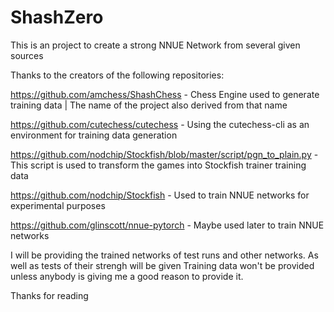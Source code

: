 # ShashZero
This is an project to create a strong NNUE Network from several given sources 

Thanks to the creators of the following repositories:

https://github.com/amchess/ShashChess - Chess Engine used to generate training data | The name of the project also derived from that name

https://github.com/cutechess/cutechess - Using the cutechess-cli as an environment for training data generation

https://github.com/nodchip/Stockfish/blob/master/script/pgn_to_plain.py - This script is used to transform the games into Stockfish trainer training data

https://github.com/nodchip/Stockfish - Used to train NNUE networks for experimental purposes

https://github.com/glinscott/nnue-pytorch - Maybe used later to train NNUE networks


I will be providing the trained networks of test runs and other networks. As well as tests of their strengh will be given 
Training data won't be provided unless anybody is giving me a good reason to provide it.

Thanks for reading
